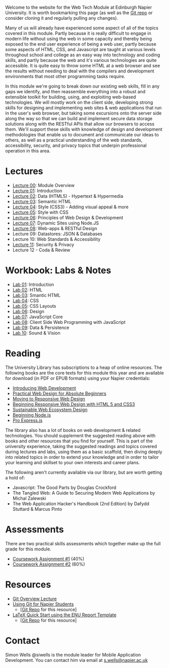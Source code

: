 Welcome to the website for the Web Tech Module at Edinburgh Napier University. It is worth bookmarking this page (as well as the [Git repo](https://github.com/siwells/set08101) or consider cloning it and regularly pulling any changes).

Many of us will already have experienced some aspect of all of the topics covered in this module. Partly because it is really difficult to engage in modern life without using the web in some capacity and thereby being exposed to the end user experience of being a web user, partly because some aspects of HTML, CSS, and Javascript are taught at various levels throughout school and college as an easy way into technology and coding skills, and partly because the web and it's various technologies are quite accessible. It is quite easy to throw some HTML at a web browser and see the results without needing to deal with the compilers and development environments that most other programming tasks require.

In this module we're going to break down our existing web skills, fill in any gaps we identify, and then reassemble everything into a robust and extensible toolkit for building, using, and exploiting web-based technologies. We will mostly work on the client side, developing strong skills for designing and implementing web sites & web applications that run in the user's web browser, but taking some excursions onto the server side along the way so that we can build and implement secure data storage solutions along with the RESTful APIs that allow our browsers to access them. We'll support these skills with knowledge of design and development methodologies that enable us to document and communicate our ideas to others, as well as a practical understanding of the web standards, accessibility, security, and privacy topics that underpin professional operation in this area.

# Lectures

- [Lecture 00](https://www.dropbox.com/s/1d6hv8t4t1fq2x2/L00_overview.pdf?dl=1): Module Overview
- [Lecture 01](https://www.dropbox.com/s/yihemphbqcphgr9/L01_intro.pdf?dl=1): Introduction
- [Lecture 02](https://www.dropbox.com/s/oap0mof6bb0emrw/L02_html.pdf?dl=1): Data (HTML5) - Hypertext & Hypermedia
- [Lecture 03](https://www.dropbox.com/s/eox6drppllzhloe/L03_semantic.html.pdf?dl=1): Semantic HTML
- [Lecture 04](https://www.dropbox.com/s/ec1mhl8eml71fiv/L04_css.pdf?dl=1): Style (CSS3) - Adding visual appeal & more
- [Lecture 05](https://www.dropbox.com/s/p9r45nsy3vt5iat/L05_style.with.css.pdf?dl=1): Style with CSS
- [Lecture 06](https://www.dropbox.com/s/86tuyy01sw7ogft/L06_design%2Bdev.pdf?dl=1): Principles of Web Design & Development 
- [Lecture 07](https://www.dropbox.com/s/uxh9h65lktehitf/L07_dynamic.sites.pdf?dl=1): Dynamic Sites using Node.JS
- [Lecture 08](https://www.dropbox.com/s/raxma3iqh62u25r/L08_rest.pdf?dl=1): Web-apps & RESTful Design
- Lecture 09: Datastores: JSON & Databases
- Lecture 10: Web Standards & Accessibility
- [Lecture 11](https://www.dropbox.com/s/7wztj1d5a2ggclb/L11_security%2Bprivacy.pdf?dl=1): Security & Privacy
- Lecture 12 - Coda & Review

# Workbook: Labs & Notes

- [Lab 01](https://www.dropbox.com/s/r2b71vqb9n7ds3p/lab01_hello.web.pdf?dl=1): Introduction
- [Lab 02](https://www.dropbox.com/s/o7cpeclbwrbxwbs/lab02_html.pdf?dl=1): HTML
- [Lab 03](https://www.dropbox.com/s/https://www.dropbox.com/s/s0v87w3jf0natyl/lab03_semantic.html.pdf?dl=1): Smantic HTML
- [Lab 04](https://www.dropbox.com/s/69020p16qt5rsj0/lab04_css.pdf?dl=1): CSS
- [Lab 05](https://www.dropbox.com/s/3ljoenjdwtbnotj/lab05_css.layouts.pdf?dl=1): CSS Layouts
- [Lab 06](https://www.dropbox.com/s/w6p92zkci2onsbj/lab06_design.pdf?dl=1): Design
- [Lab 07](https://www.dropbox.com/s/fq1ky2ekdnqbr0r/lab07_javascript_core.pdf?dl=1): JavaScript Core
- [Lab 08](https://www.dropbox.com/s/utbjpb58qj0vyuc/lab08_javascript%2Bclientside.pdf?dl=1): Client Side Web Programming with JavaScript
- [Lab 09](https://www.dropbox.com/s/cs1z5dyqi63n9bi/lab09_data%2Bpersistence.pdf?dl=1): Data & Persistence
- [Lab 10](https://www.dropbox.com/s/29fm5vcf2s2tjc8/lab10_sound%2Bvision.pdf?dl=1): Sound & Vision

# Reading

The University Library has subscriptions to a heap of online resources. The following books are the core texts for this module this year and are available for download (in PDF or EPUB formats) using your Napier credentials:

- [Introducing Web Development](https://link.springer.com/book/10.1007/978-1-4842-2499-1)
- [Practical Web Design for Absolute Beginners](https://link.springer.com/book/10.1007/978-1-4842-1993-5)
- [Moving to Responsive Web Design](https://link.springer.com/book/10.1007/978-1-4842-1987-4)
- [Beginning Responsive Web Design with HTML 5 and CSS3](https://link.springer.com/book/10.1007/978-1-4302-6695-2)
- [Sustainable Web Ecosystem Design](https://link.springer.com/book/10.1007/978-1-4614-7714-3)
- [Beginning Node.js](https://link.springer.com/book/10.1007/978-1-4842-0187-9)
- [Pro Express.js](https://link.springer.com/book/10.1007/978-1-4842-0037-7)

The library also has a lot of books on web development & related technologies. You should supplement the suggested reading above with books and other resources that you find for yourself. This is part of the university experience, taking the suggested readings and topics covered during lectures and labs, using them as a basic scaffold, then diving deeply into related topics in order to extend your knowledge and in order to tailor your learning and skillset to your own interests and career plans.

The following aren't currently available via our library, but are worth getting a hold of:

- Javascript: The Good Parts by Douglas Crockford
- The Tangled Web: A Guide to Securing Modern Web Applications by Michal Zalewski
- The Web Application Hacker's Handbook (2nd Edition) by Dafydd Stuttard & Marcus Pinto

# Assessments

There are two practical skills assessments which together make up the full grade for this module.

- [Coursework Assignment #1](https://www.dropbox.com/s/04myfz68kyjivjr/descriptor%231.pdf?dl=1) (40%)
- [Coursework Assignment #2](https://www.dropbox.com/s/g50r54tv58vv9i1/descriptor%232.pdf?dl=1) (60%)

# Resources

- [Git Overview Lecture](https://www.dropbox.com/s/l30205tswij9m5r/git.overview.pdf?dl=1)
- [Using Git for Napier Students](https://www.dropbox.com/s/2kz34u0zb4qajvd/getting.started.pdf?dl=1) 
  - [[Git Repo](https://github.com/siwells/git)  for this resource]
- [LaTeX Quick Start using the ENU Report Template](https://www.dropbox.com/s/h3066ezsetsw49t/latex_quick.start.pdf?dl=1)
  - [[Git Repo](https://github.com/siwells/latex)  for this resource]

# Contact

Simon Wells @siwells is the module leader for Mobile Application Development. You can contact him via email at s.wells@napier.ac.uk
